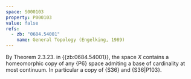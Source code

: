 ```yaml
---
space: S000103
property: P000103
value: false
refs:
  - zb: "0684.54001"
    name: General Topology (Engelking, 1989)
---
```


By Theorem 2.3.23. in {{zb:0684.54001}}, the space $X$ contains a homeomorphic copy of any {P6} space admiting
a base of cardinality at most continuum. In particular a copy
of {S36} and {S36|P103}.
